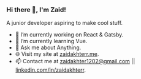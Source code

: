 ### Hi there 👋, I'm Zaid!

A junior developer aspiring to make cool stuff.

- 🔭 I’m currently working on React & Gatsby.
- 🌱 I’m currently learning Vue.
- 💬 Ask me about Anything.
- 🌐 Visit my site at [zaidakhterr.me](https://zaidakhterr.me/).
- 📫 Contact me at [zaidakhter1202@gmail.com](mailto:zaidakhter1202@gmail.com) || [linkedin.com/in/zaidakhterr](https://www.linkedin.com/in/zaidakhterr/).

